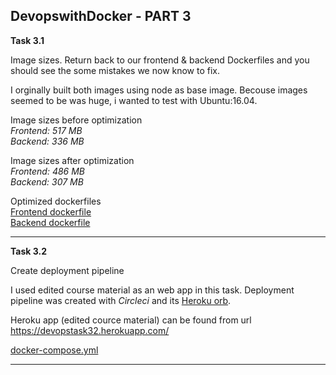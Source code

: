 ## DevopswithDocker - PART 3

**Task 3.1**

Image sizes. Return back to our frontend & backend Dockerfiles and you should see the some mistakes we now know to fix.

I orginally built both images using node as base image. Becouse images seemed to be was huge, i wanted to test with Ubuntu:16.04.  

Image sizes before optimization  
_Frontend: 517 MB_  
_Backend:  336 MB_  

Image sizes after optimization  
_Frontend: 486 MB_  
_Backend:  307 MB_  


Optimized dockerfiles  
[Frontend dockerfile](./3.1/frontend/dockerfile)  
[Backend dockerfile](./3.1/backend/dockerfile)

____________________________________

**Task 3.2**  

Create deployment pipeline

I used edited course material as an web app in this task. Deployment pipeline was created with _Circleci_ and its [Heroku orb](https://circleci.com/orbs/registry/orb/circleci/heroku). 

Heroku app (edited cource material) can be found from url
https://devopstask32.herokuapp.com/

[docker-compose.yml](./3.2/docker-compose.yml)   
____________________________________






